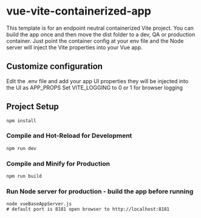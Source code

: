 # vue-vite-containerized-app

This template is for an endpoint neutral containerized Vite project. You can build the app once and then move the dist folder to a dev, QA or production container. Just point the container config at your env file and the Node server will inject the Vite properties into your Vue app.


## Customize configuration
Edit the .env file and add your app UI properties they will be injected into the UI as APP_PROPS
Set VITE_LOGGING to 0 or 1 for browser logging


## Project Setup

```
npm install
```

### Compile and Hot-Reload for Development

```
npm run dev
```

### Compile and Minify for Production

```
npm run build
```

### Run Node server for production - build the app before running

```
node vueBaseAppServer.js
# default port is 8181 open browser to http://localhost:8181
```
